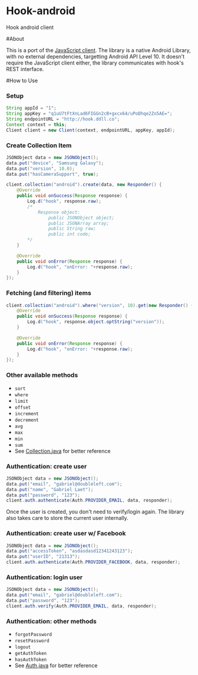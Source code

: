 Hook-android
===

Hook android client

#About

This is a port of the [JavaScript client](http://github.com/doubleleft/hook-javascript). The library is a native Android Library, with no external dependencies, targetting Android API Level 10. It doesn't require the JavaScript client either, the library communicates with hook's REST interface. 

#How to Use

### Setup
```java
String appId = "1";
String appKey = "q1uU7tFtXnLad6FIGGn2cB+gxcx64/uPoDhqe2Zn5AE=";
String endpointURL = "http://hook.ddll.co";
Context context = this;
Client client = new Client(context, endpointURL, appKey, appId);
```

### Create Collection Item
```java
JSONObject data = new JSONObject();
data.put("device", "Samsung Galaxy");
data.put("version", 10.0);
data.put("hasCameraSupport", true);

client.collection("android").create(data, new Responder() {
	@Override
	public void onSuccess(Response response) {
		Log.d("hook", response.raw);
		/*
			Response object:
				public JSONObject object;
				public JSONArray array;
				public String raw;
				public int code;
		*/
	}

	@Override
	public void onError(Response response) {
		Log.d("hook", "onError: "+response.raw);
	}
});
```

### Fetching (and filtering) items
```java
client.collection("android").where("version", 10).get(new Responder() {
	@Override
	public void onSuccess(Response response) {
		Log.d("hook", response.object.optString("version"));
	}

	@Override
	public void onError(Response response) {
		Log.d("hook", "onError: "+response.raw);
	}
});
```

### Other available methods
- `sort`
- `where`
- `limit`
- `offset`
- `increment`
- `decrement`
- `avg`
- `max`
- `min`
- `sum`
- See [Collection.java](https://github.com/doubleleft/hook-android/blob/master/lib/dlapi/src/main/java/com/doubleleft/api/Collection.java) for better reference

### Authentication: create user
```java
JSONObject data = new JSONObject();
data.put("email", "gabriel@doubleleft.com");
data.put("name", "Gabriel Laet");
data.put("password", "123");
client.auth.authenticate(Auth.PROVIDER_EMAIL, data, responder);
```
Once the user is created, you don't need to verify/login again. The library also takes care to store the current user internally.

### Authentication: create user w/ Facebook
```java
JSONObject data = new JSONObject();
data.put("accessToken", "asdasdasd12341243123");
data.put("userID", "21313");
client.auth.authenticate(Auth.PROVIDER_FACEBOOK, data, responder);
```

### Authentication: login user
```java
JSONObject data = new JSONObject();
data.put("email", "gabriel@doubleleft.com");
data.put("password", "123");
client.auth.verify(Auth.PROVIDER_EMAIL, data, responder);
```

### Authentication: other methods
- `forgotPassword`
- `resetPassword`
- `logout`
- `getAuthToken`
- `hasAuthToken`
- See [Auth.java](https://github.com/doubleleft/hook-android/blob/master/lib/dlapi/src/main/java/com/doubleleft/api/Auth.java) for better reference

